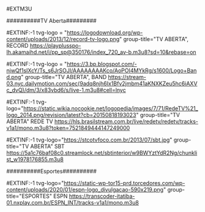 #EXTM3U

##########TV Aberta#########

#EXTINF:-1 tvg-logo = "https://logodownload.org/wp-content/uploads/2013/12/record-tv-logo.png"
group-title="TV ABERTA", RECORD 
https://playplusspo-lh.akamaihd.net/i/pp_sp@350176/index_720_av-b.m3u8?sd=10&rebase=on
 
#EXTINF:-1 tvg-logo = "https://3.bp.blogspot.com/-njwQf1sIXcY/Ts_s6JrSOJI/AAAAAAAAKco/AoPOI4MYkRg/s1600/Logo+Band.png" 
group-title="TV ABERTA", BAND
https://stream-03.nyc.dailymotion.com/sec(9adq8njh6Ix1Bfv2jmbm41aKNXKZeu5hc6iAXVc_dvQ)/dm/3/x83vbd6/s/live-1.m3u8#cell=lnyc

#EXTINF:-1 tvg-logo="https://static.wikia.nocookie.net/logopedia/images/7/71/RedeTV%21_logo_2014.png/revision/latest?cb=20150818193023" 
group-title="TV ABERTA" REDE TV
https://hls.brasilstream.com.br/live/redetv/redetv/tracks-v1a1/mono.m3u8?token=7521849444147249000

#EXTINF:-1 tvg-logo="https://stcotvfoco.com.br/2013/07/sbt.jpg" 
group-title="TV ABERTA" SBT
https://5a1c76baf08c0.streamlock.net/sbtinterior/w9BWYztYdR2Ng/chunklist_w1978176855.m3u8

##########Esportes##########

#EXTINF:-1 tvg-logo="https://static-wp-tor15-prd.torcedores.com/wp-content/uploads/2020/01/espn-logo_divulgacao-590x219.png" 
group-title="ESPORTES" ESPN
https://transcoder-itatiba-01.nxplay.com.br/ESPN_INT/tracks-v1a1/mono.m3u8
